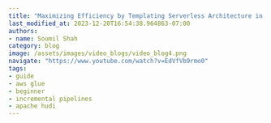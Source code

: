 ```yaml
---
title: "Maximizing Efficiency by Templating Serverless Architecture in Hudi Data Lakes"
last_modified_at: 2023-12-20T16:54:38.964863-07:00
authors: 
- name: Soumil Shah
category: blog
image: /assets/images/video_blogs/video_blog4.png
navigate: "https://www.youtube.com/watch?v=EdVfVb9rmo0"
tags:
- guide
- aws glue
- beginner
- incremental pipelines
- apache hudi
---
```


